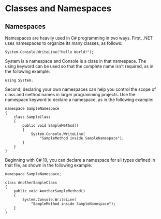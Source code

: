 # Classes and Namespaces
## Namespaces
Namespaces are heavily used in C# programming in two ways. First, .NET uses namespaces to organize its many classes, as follows:
```
System.Console.WriteLine("Hello World!");
```
System is a namespace and Console is a class in that namespace. The using keyword can be used so that the complete name isn't required, as in the following example:
```
using System;
```
Second, declaring your own namespaces can help you control the scope of class and method names in larger programming projects. Use the namespace keyword to declare a namespace, as in the following example:
```
namespace SampleNamespace
{
    class SampleClass
    {
        public void SampleMethod()
        {
            System.Console.WriteLine(
                "SampleMethod inside SampleNamespace");
        }
    }
}
```
Beginning with C# 10, you can declare a namespace for all types defined in that file, as shown in the following example:
```
namespace SampleNamespace;

class AnotherSampleClass
{
    public void AnotherSampleMethod()
    {
        System.Console.WriteLine(
            "SampleMethod inside SampleNamespace");
    }
}
```